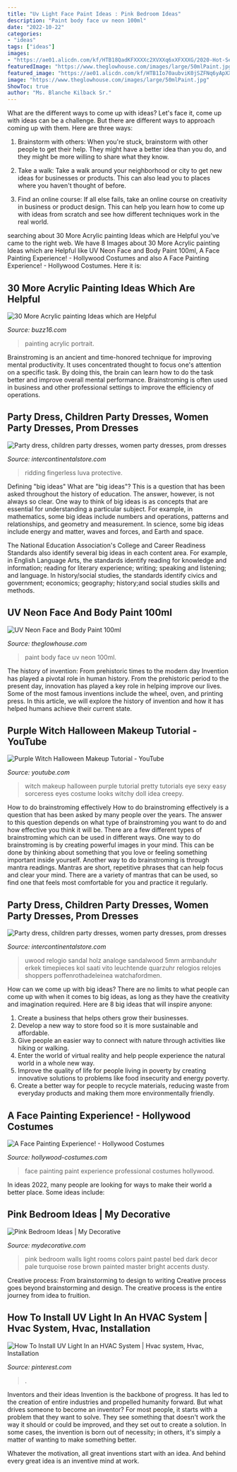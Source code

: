 ```yaml
---
title: "Uv Light Face Paint Ideas : Pink Bedroom Ideas"
description: "Paint body face uv neon 100ml"
date: "2022-10-22"
categories:
- "ideas"
tags: ["ideas"]
images:
- "https://ae01.alicdn.com/kf/HTB18QadKFXXXXc2XVXXq6xXFXXXG/2020-Hot-Sell-Men-Dress-Watch-QUartz-UWOOD-Mens-Wooden-Watch-Wood-Wrist-Watches-men-Natural.jpg_640x640.jpg"
featuredImage: "https://www.theglowhouse.com/images/large/50mlPaint.jpg"
featured_image: "https://ae01.alicdn.com/kf/HTB1Io70aubviK0jSZFNq6yApXXaI.jpg"
image: "https://www.theglowhouse.com/images/large/50mlPaint.jpg"
ShowToc: true
author: "Ms. Blanche Kilback Sr."
---
```



What are the different ways to come up with ideas?
Let's face it, come up with ideas can be a challenge. But there are different ways to approach coming up with them. Here are three ways: 
1. Brainstorm with others: When you're stuck, brainstorm with other people to get their help. They might have a better idea than you do, and they might be more willing to share what they know.

2. Take a walk: Take a walk around your neighborhood or city to get new ideas for businesses or products. This can also lead you to places where you haven't thought of before.

3. Find an online course: If all else fails, take an online course on creativity in business or product design. This can help you learn how to come up with ideas from scratch and see how different techniques work in the real world.

	

		
searching about 30 More Acrylic painting Ideas which are Helpful you've came to the right web. We have 8 Images about 30 More Acrylic painting Ideas which are Helpful like UV Neon Face and Body Paint 100ml, A Face Painting Experience! - Hollywood Costumes and also A Face Painting Experience! - Hollywood Costumes. Here it is:
		
    
## 30 More Acrylic Painting Ideas Which Are Helpful

<img loading=lazy src="http://buzz16.com/wp-content/uploads/2017/02/Acrylic-painting-Ideas-27.jpg" onerror="this.onerror=null;this.src='https://tse3.mm.bing.net/th?id=OIP.1QsBZSiPiY7FXD5FZSqTbQHaJ_&amp;pid=15.1';" alt="30 More Acrylic painting Ideas which are Helpful">

_Source: buzz16.com_

>painting acrylic portrait. 

	

Brainstroming is an ancient and time-honored technique for improving mental productivity. It uses concentrated thought to focus one's attention on a specific task. By doing this, the brain can learn how to do the task better and improve overall mental performance. Brainstroming is often used in business and other professional settings to improve the efficiency of operations.

    
## Party Dress, Children Party Dresses, Women Party Dresses, Prom Dresses

<img loading=lazy src="https://ae01.alicdn.com/kf/HTB1Io70aubviK0jSZFNq6yApXXaI.jpg" onerror="this.onerror=null;this.src='https://tse1.mm.bing.net/th?id=OIP.2Bve5iPOs4nLC5xsLOsq-wHaEe&amp;pid=15.1';" alt="Party dress, children party dresses, women party dresses, prom dresses">

_Source: intercontinentalstore.com_

>ridding fingerless luva protective. 

	

Defining "big ideas"
What are "big ideas"? This is a question that has been asked throughout the history of education. The answer, however, is not always so clear.
One way to think of big ideas is as concepts that are essential for understanding a particular subject. For example, in mathematics, some big ideas include numbers and operations, patterns and relationships, and geometry and measurement. In science, some big ideas include energy and matter, waves and forces, and Earth and space.

The National Education Association's College and Career Readiness Standards also identify several big ideas in each content area. For example, in English Language Arts, the standards identify reading for knowledge and information; reading for literary experience; writing; speaking and listening; and language. In history/social studies, the standards identify civics and government; economics; geography; history;and social studies skills and methods.

    
## UV Neon Face And Body Paint 100ml

<img loading=lazy src="https://www.theglowhouse.com/images/large/50mlPaint.jpg" onerror="this.onerror=null;this.src='https://tse2.mm.bing.net/th?id=OIP.gYzJQFuVvFPgqHdNFoF6SAHaHa&amp;pid=15.1';" alt="UV Neon Face and Body Paint 100ml">

_Source: theglowhouse.com_

>paint body face uv neon 100ml. 

	

The history of invention: From prehistoric times to the modern day
Invention has played a pivotal role in human history. From the prehistoric period to the present day, innovation has played a key role in helping improve our lives. Some of the most famous inventions include the wheel, oven, and printing press. In this article, we will explore the history of invention and how it has helped humans achieve their current state.

    
## Purple Witch Halloween Makeup Tutorial - YouTube

<img loading=lazy src="https://i.ytimg.com/vi/FkPL4H4R-L0/maxresdefault.jpg" onerror="this.onerror=null;this.src='https://tse4.mm.bing.net/th?id=OIP.y1sUUDZpR-urcxYtAJOUggHaEK&amp;pid=15.1';" alt="Purple Witch Halloween Makeup Tutorial - YouTube">

_Source: youtube.com_

>witch makeup halloween purple tutorial pretty tutorials eye sexy easy sorceress eyes costume looks witchy doll idea creepy. 

	

How to do brainstroming effectively
How to do brainstroming effectively is a question that has been asked by many people over the years. The answer to this question depends on what type of brainstroming you want to do and how effective you think it will be. There are a few different types of brainstroming which can be used in different ways. 
One way to do brainstroming is by creating powerful images in your mind. This can be done by thinking about something that you love or feeling something important inside yourself. Another way to do brainstroming is through mantra readings. Mantras are short, repetitive phrases that can help focus and clear your mind. There are a variety of mantras that can be used, so find one that feels most comfortable for you and practice it regularly.

    
## Party Dress, Children Party Dresses, Women Party Dresses, Prom Dresses

<img loading=lazy src="https://ae01.alicdn.com/kf/HTB18QadKFXXXXc2XVXXq6xXFXXXG/2020-Hot-Sell-Men-Dress-Watch-QUartz-UWOOD-Mens-Wooden-Watch-Wood-Wrist-Watches-men-Natural.jpg_640x640.jpg" onerror="this.onerror=null;this.src='https://tse1.mm.bing.net/th?id=OIP.NLeIUAMVtRseuErD24K_lQAAAA&amp;pid=15.1';" alt="Party dress, children party dresses, women party dresses, prom dresses">

_Source: intercontinentalstore.com_

>uwood relogio sandal holz analoge sandalwood 5mm armbanduhr erkek timepieces kol saati vito leuchtende quarzuhr relogios relojes shoppers poffenrothadeleinea watchafordmen. 

	

How can we come up with big ideas?
There are no limits to what people can come up with when it comes to big ideas, as long as they have the creativity and imagination required. Here are 8 big ideas that will inspire anyone:
1. Create a business that helps others grow their businesses. 
2. Develop a new way to store food so it is more sustainable and affordable. 
3. Give people an easier way to connect with nature through activities like hiking or walking. 
4. Enter the world of virtual reality and help people experience the natural world in a whole new way. 
5. Improve the quality of life for people living in poverty by creating innovative solutions to problems like food insecurity and energy poverty. 
6. Create a better way for people to recycle materials, reducing waste from everyday products and making them more environmentally friendly. 

    
## A Face Painting Experience! - Hollywood Costumes

<img loading=lazy src="https://hollywood-costumes.com/wp-content/uploads/2017/05/professional-face-paint-artists-1.jpg" onerror="this.onerror=null;this.src='https://tse2.mm.bing.net/th?id=OIP._3smemhkBA_VrmYSqnnsDwHaHg&amp;pid=15.1';" alt="A Face Painting Experience! - Hollywood Costumes">

_Source: hollywood-costumes.com_

>face painting paint experience professional costumes hollywood. 

	

In ideas 2022, many people are looking for ways to make their world a better place. Some ideas include:

    
## Pink Bedroom Ideas | My Decorative

<img loading=lazy src="http://mydecorative.com/wp-content/uploads/2013/09/pink-room-design-ideas-13al.jpg" onerror="this.onerror=null;this.src='https://tse4.mm.bing.net/th?id=OIP.OuV2qSn4RrdCtP6uLqUmFwHaKh&amp;pid=15.1';" alt="Pink Bedroom Ideas | My Decorative">

_Source: mydecorative.com_

>pink bedroom walls light rooms colors paint pastel bed dark decor pale turquoise rose brown painted master bright accents dusty. 

	

Creative process: From brainstorming to design to writing
Creative process goes beyond brainstorming and design. The creative process is the entire journey from idea to fruition.

    
## How To Install UV Light In An HVAC System | Hvac System, Hvac, Installation

<img loading=lazy src="https://i.pinimg.com/736x/bf/9d/6c/bf9d6c91066f1612146c88012e3d30d4.jpg" onerror="this.onerror=null;this.src='https://tse2.mm.bing.net/th?id=OIP.C-H4jfenpqKTo4mdHWU8FQHaEf&amp;pid=15.1';" alt="How To Install UV Light In an HVAC System | Hvac system, Hvac, Installation">

_Source: pinterest.com_

>. 

	

Inventors and their ideas
Invention is the backbone of progress. It has led to the creation of entire industries and propelled humanity forward. But what drives someone to become an inventor?
For most people, it starts with a problem that they want to solve. They see something that doesn't work the way it should or could be improved, and they set out to create a solution. In some cases, the invention is born out of necessity; in others, it's simply a matter of wanting to make something better.

Whatever the motivation, all great inventions start with an idea. And behind every great idea is an inventive mind at work.

